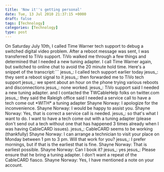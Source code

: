 ```yaml
---
title: 'Now it''s getting personal'
date: Tue, 13 Jul 2010 21:37:15 +0000
draft: false
tags: [Technology]
categories: [Technology]
type: post
---
```


On Saturday July 10th, I called Time Warner tech support to debug a switched digital video problem. After a reboot message was sent, I was transferred to TiVo support. TiVo walked me through a few things and determined that I needed a new tuning adapter. I call Time Warner again, but switched to online chat to avoid the 20 minute hold time. Here's a snippet of the transcript:```
jesus\_:    I called tech support earlier today
jesus\_:    they sent a reboot signal to it
jesus\_:    then forwarded me to TiVo tech support
jesus\_:    we spent about an hour on the phone trying various reboots and disconnections
jesus\_:    none worked.
jesus\_:    TiVo support said I needed a new tuning adapter. and I contacted the TWCableHelp folks on twitter.com
jesus\_:    they said the Raleigh office said I needed a service call to have a tech come out \*WITH\* a tuning adapter
Shayne Norway:    I apologize for the inconvenience.
Shayne Norway:    I would be happy to assist you.
Shayne Norway:    Yes, that is correct a service call is needed.
jesus\_:    so that's what I want to do. I want to have a tech come out with a tuning adapter (please don't send out a tech without one that has happened 3 times already when I was having CableCARD issues).
jesus\_:    CableCARD seems to be working (thankfully)
Shayne Norway:    I can arrange a technician to visit your place on Monday  between 1 pm to 3 pm. Will that work for you?
jesus\_:    I prefer mornings, but if that is the earliest that is fine.
Shayne Norway:    That is earliest possible.
Shayne Norway:    Can I book it?
jesus\_:    yes
jesus\_:    Please ensure that he bring a tuning adapter. I don't want a repeat of the CableCARD fiasco.
Shayne Norway:    Yes, I have mentioned a note on your account.

```Turns out the appointment was scheduled for TUESDAY not Monday as the above states. So I lost the afternoon, but got a credit for that miscommunication. Today (Tuesday) tech #6 shows up **WITHOUT** a tuning adapter, spends 3 hours! Trying everything he could to make up for the fact that he didn't have a tuning adapter. He even called in a maintenance tech to look at the line that comes to the street (before it comes in to my house). He finally determined that my tuning adapter is bad. **NO SHIT SHERLOCK I ALREADY TOLD YOU GUYS THIS!** Next available appointment? SATURDAY! I tried to get a credit for the rest of the week but Time Warner's systems don't allow that, so I have to wait until Saturday to get service credit for the whole week. Time to update my BBB, NCDOJ, and FCC complaints with the latest news.